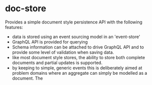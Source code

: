 # doc-store

Provides a simple document style persistence API with the 
following features: 

* data is stored using an event sourcing model in an 'event-store'
* GraphQL API is provided for querying 
* Schema information can be attached to drive GraphQL 
API and to provide some level of validation when saving data.
* like most document style stores, the ability to store both complete 
documents and partial updates is supported. 
* by keeping to simple, generic events this is deliberately aimed at problem 
domains where an aggregate can simply be modelled as a document. The 